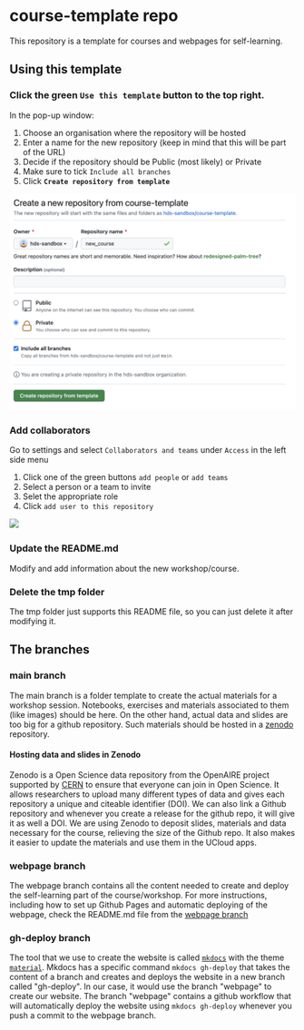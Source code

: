 # course-template repo

This repository is a template for courses and webpages for self-learning.

## Using this template

### Click the green `Use this template` button to the top right.
  
In the pop-up window:

   1. Choose an organisation where the repository will be hosted
   2. Enter a name for the new repository (keep in mind that this will be part of the URL)
   3. Decide if the repository should be Public (most likely) or Private
   4. Make sure to tick `Include all branches`
   5. Click **`Create repository from template`**

![](./tmp/new_repo_from_template.png)

### Add collaborators
Go to settings and select `Collaborators and teams` under `Access` in the left side menu 

1. Click one of the green buttons `add people`  or `add teams`
2. Select a person or a team to invite
3. Selet the appropriate role 
4. Click `add user to this repository`

![](./tmp/add_collaborators.pngp)

### Update the README.md
Modify and add information about the new workshop/course.

### Delete the tmp folder
The tmp folder just supports this README file, so you can just delete it after modifying it.

## The branches

### main branch

The main branch is a folder template to create the actual materials for a workshop session. Notebooks, exercises and materials associated to them (like images) should be here. 
On the other hand, actual data and slides are too big for a github repository. Such materials should be hosted in a [zenodo](https://zenodo.org/) repository.

#### Hosting data and slides in Zenodo

Zenodo is a Open Science data repository from the OpenAIRE project supported by [CERN](https://home.cern/) to ensure that everyone can join in Open Science. 
It allows researchers to upload many different types of data and gives each repository a unique and citeable identifier (DOI). 
We can also link a Github repository and whenever you create a release for the github repo, it will give it as well a DOI.
We are using Zenodo to deposit slides, materials and data necessary for the course, relieving the size of the Github repo. It also makes it easier to update the materials and use them in the UCloud apps.

### webpage branch

The webpage branch contains all the content needed to create and deploy the self-learning part of the course/workshop. 
For more instructions, including how to set up Github Pages and automatic deploying of the webpage, check the README.md file from the [webpage branch](https://github.com/hds-sandbox/course-template/tree/webpage.)

### gh-deploy branch

The tool that we use to create the website is called [`mkdocs`](https://www.mkdocs.org/) with the theme [`material`](https://squidfunk.github.io/).
Mkdocs has a specific command `mkdocs gh-deploy` that takes the content of a branch and creates and deploys the website in a new branch called "gh-deploy".
In our case, it would use the branch "webpage" to create our website. 
The branch "webpage" contains a github workflow that will automatically deploy the website using `mkdocs gh-deploy` whenever you push a commit to the webpage branch.